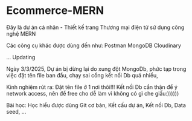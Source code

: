 # Ecommerce-MERN

Đây là dự án cá nhân - Thiết kế trang Thương mại điện tử sử dụng công nghệ MERN

Các công cụ khác được dùng đến như:
Postman
MongoDB
Cloudinary

...
Updating

Ngày 3/3/2025,
Dự án bị dừng lại do xung đột MongoDb, phức tạp trong việc đặt tên file ban đầu, chạy sai cổng kết nối Db quá nhiều,

Kinh nghiệm rút ra:
Đặt tên file ở 1 nơi thôi!!!
Kết nối Db cẩn thận để ý network access, nên để free cho dễ làm vì không có gì che giấu:))))))

Bài học:
Học hiểu được dùng Git cơ bản,
Kết cấu dự án,
Kết nối Db,
Data seed,
...
